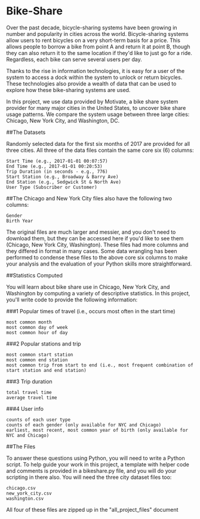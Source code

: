 # Bike-Share

Over the past decade, bicycle-sharing systems have been growing in number and popularity in cities across the world. Bicycle-sharing systems allow users to rent bicycles on a very short-term basis for a price. This allows people to borrow a bike from point A and return it at point B, though they can also return it to the same location if they'd like to just go for a ride. Regardless, each bike can serve several users per day.

Thanks to the rise in information technologies, it is easy for a user of the system to access a dock within the system to unlock or return bicycles. These technologies also provide a wealth of data that can be used to explore how these bike-sharing systems are used.

In this project, we use data provided by Motivate, a bike share system provider for many major cities in the United States, to uncover bike share usage patterns. We compare the system usage between three large cities: Chicago, New York City, and Washington, DC.

##The Datasets

Randomly selected data for the first six months of 2017 are provided for all three cities. All three of the data files contain the same core six (6) columns:

    Start Time (e.g., 2017-01-01 00:07:57)
    End Time (e.g., 2017-01-01 00:20:53)
    Trip Duration (in seconds - e.g., 776)
    Start Station (e.g., Broadway & Barry Ave)
    End Station (e.g., Sedgwick St & North Ave)
    User Type (Subscriber or Customer)

##The Chicago and New York City files also have the following two columns:

    Gender
    Birth Year


The original files are much larger and messier, and you don't need to download them, but they can be accessed here if you'd like to see them (Chicago, New York City, Washington). These files had more columns and they differed in format in many cases. Some data wrangling has been performed to condense these files to the above core six columns to make your analysis and the evaluation of your Python skills more straightforward.

##Statistics Computed

You will learn about bike share use in Chicago, New York City, and Washington by computing a variety of descriptive statistics. In this project, you'll write code to provide the following information:

###1 Popular times of travel (i.e., occurs most often in the start time)

    most common month
    most common day of week
    most common hour of day

###2 Popular stations and trip

    most common start station
    most common end station
    most common trip from start to end (i.e., most frequent combination of start station and end station)

###3 Trip duration

    total travel time
    average travel time

###4 User info

    counts of each user type
    counts of each gender (only available for NYC and Chicago)
    earliest, most recent, most common year of birth (only available for NYC and Chicago)

##The Files

To answer these questions using Python, you will need to write a Python script. To help guide your work in this project, a template with helper code and comments is provided in a bikeshare.py file, and you will do your scripting in there also. You will need the three city dataset files too:

    chicago.csv
    new_york_city.csv
    washington.csv

All four of these files are zipped up in the "all_project_files" document

